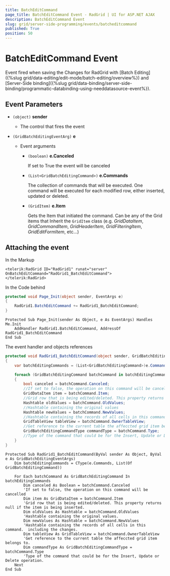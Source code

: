 ```yaml
---
title: BatchEditCommand
page_title: BatchEditCommand Event - RadGrid | UI for ASP.NET AJAX
description: BatchEditCommand Event
slug: grid/server-side-programming/events/batcheditcommand
published: True
position: 50
---
```


# BatchEditCommand Event

Event fired when saving the Changes for RadGrid with [Batch Editing]({%slug grid/data-editing/edit-mode/batch-editing/overview%}) and [Server-Side binding]({%slug grid/data-binding/server-side-binding/programmatic-databinding-using-needdatasource-event%}).

## Event Parameters

* `(object)` **sender**

    * The control that fires the event

* `(GridBatchEditingEventArg)` **e**

    * Event arguments 

        * `(boolean)` **e.Canceled**
            
            If set to True the event will be canceled

        * `(List<GridBatchEditingCommand>)` **e.Commands**

            The collection of commands that will be executed. One command will be executed for each modified row, either inserted, updated or deleted.

        * `(GridItem)` **e.Item**

            Gets the Item that initiated the command. Can be any of the Grid items that Inherit the `GridItem` class (e.g. *GridDataItem*,  *GridCommandItem*, *GridHeaderItem*, *GridFilteringItem*, *GridEditFormItem*, etc...)

## Attaching the event

In the Markup

````ASP.NET
<telerik:RadGrid ID="RadGrid1" runat="server" OnBatchEditCommand="RadGrid1_BatchEditCommand">
</telerik:RadGrid>
````

In the Code behind

````C#
protected void Page_Init(object sender, EventArgs e)
{
    RadGrid1.BatchEditCommand += RadGrid1_BatchEditCommand;
}
````
````VB
Protected Sub Page_Init(sender As Object, e As EventArgs) Handles Me.Init
    AddHandler RadGrid1.BatchEditCommand, AddressOf RadGrid1_BatchEditCommand
End Sub
````

The event handler and objects references

````C#
protected void RadGrid1_BatchEditCommand(object sender, GridBatchEditingEventArgs e)
{
    var batchEditingCommands = (List<GridBatchEditingCommand>)e.Commands;

    foreach (GridBatchEditingCommand batchCommand in batchEditingCommands)
    {
        bool canceled = batchCommand.Canceled;
        //If set to false, the operation on this command will be cancelled
        GridDataItem item = batchCommand.Item;
        //Grid row that is being edited/deleted. This property returns null if the item is being inserted.
        Hashtable oldValues = batchCommand.OldValues;
        //Hashtable containing the original values
        Hashtable newValues = batchCommand.NewValues;
        //Hashtable containing the records of all cells in this command.  including the changes
        GridTableView tableView = batchCommand.OwnerTableView;
        //Get reference to the current table the affeccted grid item belongs to.
        GridBatchEditingCommandType commandType = batchCommand.Type;
        //Type of the command that could be for the Insert, Update or Delete operation.
    }
}
````
````VB
Protected Sub RadGrid1_BatchEditCommand(ByVal sender As Object, ByVal e As GridBatchEditingEventArgs)
    Dim batchEditingCommands = CType(e.Commands, List(Of GridBatchEditingCommand))

    For Each batchCommand As GridBatchEditingCommand In batchEditingCommands
        Dim canceled As Boolean = batchCommand.Canceled
        'If set to false, the operation on this command will be cancelled
        Dim item As GridDataItem = batchCommand.Item
        'Grid row that is being edited/deleted. This property returns null if the item is being inserted.
        Dim oldValues As Hashtable = batchCommand.OldValues
        'Hashtable containing the original values.
        Dim newValues As Hashtable = batchCommand.NewValues
        'Hashtable containing the records of all cells in this command.  including the changes.
        Dim tableView As GridTableView = batchCommand.OwnerTableView
        'Get reference to the current table the affeccted grid item belongs to.
        Dim commandType As GridBatchEditingCommandType = batchCommand.Type
        'Type of the command that could be for the Insert, Update or Delete operation.
    Next
End Sub
````
 
